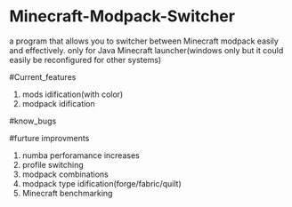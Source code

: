 # Minecraft-Modpack-Switcher
a program that allows you to switcher between Minecraft modpack easily and effectively. 
only for Java Minecraft launcher(windows only but it could easily be reconfigured for other systems)


#Current_features
1. mods idification(with color)
2. modpack idification

#know_bugs


#furture improvments

1. numba perforamance increases
2. profile switching
3. modpack combinations
4. modpack type idification(forge/fabric/quilt)
5. Minecraft benchmarking
